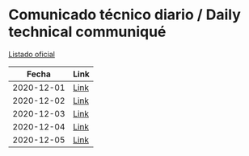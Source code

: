 # Comunicado técnico diario / Daily technical communiqué

[Listado oficial](https://www.gob.mx/salud/documentos/coronavirus-covid19-comunicados-tecnicos-diarios-diciembre-2020)

| Fecha               | Link        |
| ------------------- | ----------  |
| 2020-12-01 | [Link](https://www.gob.mx/salud/prensa/nuevo-coronavirus-en-el-mundo-covid-19-comunicado-tecnico-diario-258424) |
| 2020-12-02 | [Link](https://www.gob.mx/salud/prensa/nuevo-coronavirus-en-el-mundo-covid-19-comunicado-tecnico-diario-258425) |
| 2020-12-03 | [Link](https://www.gob.mx/salud/prensa/nuevo-coronavirus-en-el-mundo-covid-19-comunicado-tecnico-diario-258427) |
| 2020-12-04 | [Link](https://www.gob.mx/salud/prensa/nuevo-coronavirus-en-el-mundo-covid-19-comunicado-tecnico-diario-258428) |
| 2020-12-05 | [Link](https://www.gob.mx/salud/prensa/nuevo-coronavirus-en-el-mundo-covid-19-comunicado-tecnico-diario-258429) |
